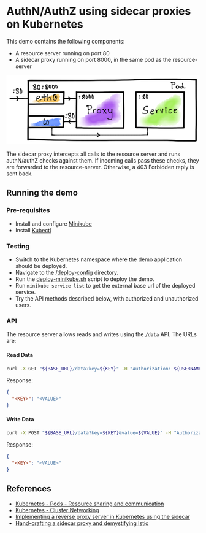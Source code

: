 # AuthN/AuthZ using sidecar proxies on Kubernetes

This demo contains the following components:

- A resource server running on port 80
- A sidecar proxy running on port 8000, in the same pod as the resource-server

![Kubernetes sidecar networking](docs/k8s-sidecar-networking.png)

The sidecar proxy intercepts all calls to the resource server and runs authN/authZ checks against them. If incoming calls pass these checks, they are forwarded to the resource-server. Otherwise, a 403 Forbidden reply is sent back.

## Running the demo

### Pre-requisites

- Install and configure [Minikube](https://kubernetes.io/docs/tasks/tools/install-minikube/)
- Install [Kubectl](https://kubernetes.io/docs/tasks/tools/install-kubectl/) 

### Testing

- Switch to the Kubernetes namespace where the demo application should be deployed.
- Navigate to the [/deploy-config](deploy-config) directory.
- Run the [deploy-minikube.sh](deploy-config/deploy-minikube.sh) script to deploy the demo.
- Run `minikube service list` to get the external base url of the deployed service.
- Try the API methods described below, with authorized and unauthorized users.

### API

The resource server allows reads and writes using the `/data` API. The URLs are:

#### Read Data

```sh
curl -X GET "${BASE_URL}/data?key=${KEY}" -H "Authorization: ${USERNAME}"
```
Response:
```json
{
  "<KEY>": "<VALUE>"
}
```

#### Write Data

```sh
curl -X POST "${BASE_URL}/data?key=${KEY}&value=${VALUE}" -H "Authorization: ${USERNAME}"
```
Response:
```json
{
  "<KEY>": "<VALUE>"
}
```

## References

- [Kubernetes - Pods - Resource sharing and communication](https://kubernetes.io/docs/concepts/workloads/pods/#resource-sharing-and-communication)
- [Kubernetes - Cluster Networking](https://kubernetes.io/docs/concepts/cluster-administration/networking/)
- [Implementing a reverse proxy server in Kubernetes using the sidecar](https://www.magalix.com/blog/implemeting-a-reverse-proxy-server-in-kubernetes-using-the-sidecar-pattern)
- [Hand-crafting a sidecar proxy and demystifying Istio](https://venilnoronha.io/hand-crafting-a-sidecar-proxy-and-demystifying-istio)
